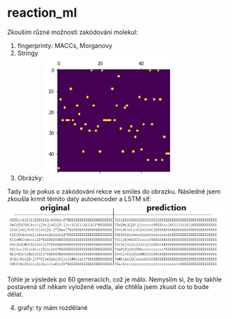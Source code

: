 # reaction_ml


Zkouším různé možnosti zakódování molekul:

1) fingerprinty: MACCs, Morganovy
2) Stringy
3) Obrázky:
![Alt text](png/mol2pic.PNG?raw=true "Mol to Picture")

Tady to je pokus o zakódování rekce ve smiles do obrazku.
Následně jsem zkoušla krmit těmito daty autoencoder a LSTM síť:
![Alt text](png/orig_pred.PNG?raw=true "LSTM výsledky")

Tohle je výsledek po 60 generacích, což je málo. Nemyslím si, že by takhle postavená síť někam vyloženě vedla, ale chtěla jsem zkusit co to bude dělat.

4) grafy:
ty mám rozdělané


